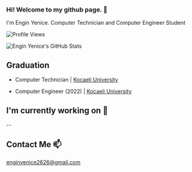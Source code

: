 ### Hi! Welcome to my github page. 👋


I'm Engin Yenice. Computer Technician and Computer Engineer Student

![Profile Views](https://komarev.com/ghpvc/?username=nginY26)

![Engin Yenice's GitHub Stats](https://github-readme-stats.vercel.app/api?username=nginY26&show_icons=true)

## Graduation

- Computer Technician |  [Kocaeli University](http://www.kocaeli.edu.tr/)

- Computer Engineer (2022) |  [Kocaeli University](http://www.kocaeli.edu.tr/)

## I'm currently working on 🔭
--

## Contact Me 📫
enginyenice2626@gmail.com



<!--
**nginY26/nginY26** is a ✨ _special_ ✨ repository because its `README.md` (this file) appears on your GitHub profile.

Here are some ideas to get you started:

- 🔭 I’m currently working on ...
- 🌱 I’m currently learning ...
- 👯 I’m looking to collaborate on ...
- 🤔 I’m looking for help with ...
- 💬 Ask me about ...
- 📫 How to reach me: ...
- 😄 Pronouns: ...
- ⚡ Fun fact: ...
-->
